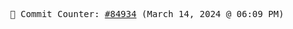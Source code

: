 <p align="center">
    <samp>
        📮 Commit Counter: <a href="https://github.com/Javascript-void0/Javascript-void0/commits/main">#84934</a> (March 14, 2024 @ 06:09 PM)
    </samp>
</p>